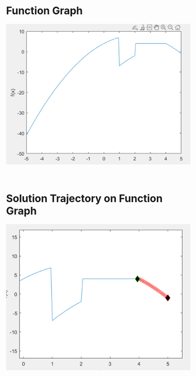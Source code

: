 # Function Graph

![alt_text](https://github.com/Shashank-Sundi/Matlab-Modelling-And-Simulations/blob/main/Hill%20Climbing/hill-climbing-single%20var.PNG)
&nbsp;
<br />
&ensp;
# Solution Trajectory on Function Graph
![alt text](https://github.com/Shashank-Sundi/Matlab-Modelling-And-Simulations/blob/main/Hill%20Climbing/hill-climbing%20trajectory-%20single%20var.PNG)
